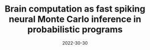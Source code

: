 ---
title: 'Brain computation as fast spiking neural Monte Carlo inference in probabilistic programs'

# Authors
# If you created a profile for a user (e.g. the default `admin` user), write the username (folder name) here
# and it will be replaced with their full name and linked to their profile.
authors:
  - admin
  - andrewbolton
  - McCoy Becker
  - Cameron Freer
  - Vikash K. Mansinghka

# Author notes (optional)
author_notes:
  - 'Equal contribution'
  - 'Equal contribution'

date: '2022-30-30'
# doi: ''

# Schedule page publish date (NOT publication's date).
publishDate: '2022-01-01T00:00:00Z'

# Publication type.
# Legend: 0 = Uncategorized; 1 = Conference paper; 2 = Journal article;
# 3 = Preprint / Working Paper; 4 = Report; 5 = Book; 6 = Book section;
# 7 = Thesis; 8 = Patent
publication_types: ['1']

publication: "Poster at 'From Neuroscience to
Artificially Intelligent Systems' conference at the Cold Spring Harbor Laboratory, August 2022.  Poster at 'Advances in the Quest to Understand Intelligence', MIT Center for Brains, Minds, and Machines & MIT Quest for Intelligence, Nov 4 2022. Paper in preparation for submission to a top-tier interdisciplinary conference"
publication_short: "*Poster at [NAISys](https://meetings.cshl.edu/meetings.aspx?meet=NAISYS&year=22), at [CSHL](https://www.cshl.edu/), Aug 2022.  Poster at [MIT Quest for Intelligence](https://cbmm.mit.edu/news-events/events/advances-quest-understand-intelligence), Nov 2022.  Paper in preparation for submission to a top-tier interdisciplinary conference*"

abstract: ""

# Summary. An optional shortened abstract.
summary: ""

tags: []

# Display this page in the Featured widget?
featured: true

# Custom links (uncomment lines below)
# links:
# - name: Custom Link
#   url: http://example.org

url_pdf: 'uploads/SNMC_preprint.pdf'
url_code: ''
url_dataset: ''
url_poster: 'uploads/MIT_Quest_2022.pdf'
url_project: ''
url_slides: ''
url_source: ''
url_video: ''

# Featured image
# To use, add an image named `featured.jpg/png` to your page's folder.
# image:
#   caption: 'Image credit: [**Unsplash**](https://unsplash.com/photos/pLCdAaMFLTE)'
#   focal_point: ''
#   preview_only: false

# Associated Projects (optional).
#   Associate this publication with one or more of your projects.
#   Simply enter your project's folder or file name without extension.
#   E.g. `internal-project` references `content/project/internal-project/index.md`.
#   Otherwise, set `projects: []`.
# projects:
#   - example

# Slides (optional).
#   Associate this publication with Markdown slides.
#   Simply enter your slide deck's filename without extension.
#   E.g. `slides: "example"` references `content/slides/example/index.md`.
#   Otherwise, set `slides: ""`.
# slides: example
---
